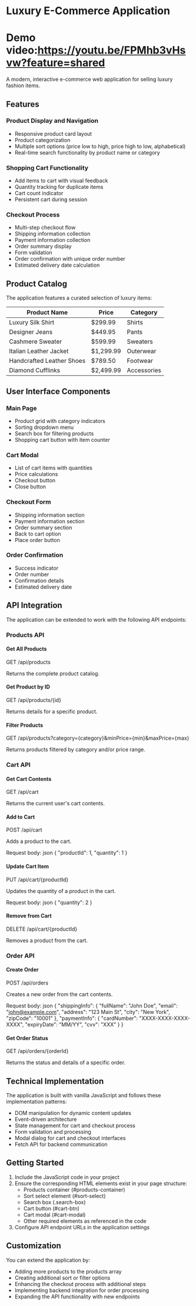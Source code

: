 # Luxury E-Commerce Application
# Demo video:https://youtu.be/FPMhb3vHsvw?feature=shared
A modern, interactive e-commerce web application for selling luxury fashion items.

## Features

### Product Display and Navigation
- Responsive product card layout
- Product categorization
- Multiple sort options (price low to high, price high to low, alphabetical)
- Real-time search functionality by product name or category

### Shopping Cart Functionality
- Add items to cart with visual feedback
- Quantity tracking for duplicate items
- Cart count indicator
- Persistent cart during session

### Checkout Process
- Multi-step checkout flow
- Shipping information collection
- Payment information collection
- Order summary display
- Form validation
- Order confirmation with unique order number
- Estimated delivery date calculation

## Product Catalog

The application features a curated selection of luxury items:

| Product Name | Price | Category |
|--------------|-------|----------|
| Luxury Silk Shirt | $299.99 | Shirts |
| Designer Jeans | $449.95 | Pants |
| Cashmere Sweater | $599.99 | Sweaters |
| Italian Leather Jacket | $1,299.99 | Outerwear |
| Handcrafted Leather Shoes | $789.50 | Footwear |
| Diamond Cufflinks | $2,499.99 | Accessories |

## User Interface Components

### Main Page
- Product grid with category indicators
- Sorting dropdown menu
- Search box for filtering products
- Shopping cart button with item counter

### Cart Modal
- List of cart items with quantities
- Price calculations
- Checkout button
- Close button

### Checkout Form
- Shipping information section
- Payment information section
- Order summary section
- Back to cart option
- Place order button

### Order Confirmation
- Success indicator
- Order number
- Confirmation details
- Estimated delivery date

## API Integration

The application can be extended to work with the following API endpoints:

### Products API

#### Get All Products

GET /api/products

Returns the complete product catalog.

#### Get Product by ID

GET /api/products/{id}

Returns details for a specific product.

#### Filter Products

GET /api/products?category={category}&minPrice={min}&maxPrice={max}

Returns products filtered by category and/or price range.

### Cart API

#### Get Cart Contents

GET /api/cart

Returns the current user's cart contents.

#### Add to Cart

POST /api/cart

Adds a product to the cart.

Request body:
json
{
  "productId": 1,
  "quantity": 1
}


#### Update Cart Item

PUT /api/cart/{productId}

Updates the quantity of a product in the cart.

Request body:
json
{
  "quantity": 2
}


#### Remove from Cart

DELETE /api/cart/{productId}

Removes a product from the cart.

### Order API

#### Create Order

POST /api/orders

Creates a new order from the cart contents.

Request body:
json
{
  "shippingInfo": {
    "fullName": "John Doe",
    "email": "john@example.com",
    "address": "123 Main St",
    "city": "New York",
    "zipCode": "10001"
  },
  "paymentInfo": {
    "cardNumber": "XXXX-XXXX-XXXX-XXXX",
    "expiryDate": "MM/YY",
    "cvv": "XXX"
  }
}


#### Get Order Status

GET /api/orders/{orderId}

Returns the status and details of a specific order.

## Technical Implementation

The application is built with vanilla JavaScript and follows these implementation patterns:

- DOM manipulation for dynamic content updates
- Event-driven architecture
- State management for cart and checkout process
- Form validation and processing
- Modal dialog for cart and checkout interfaces
- Fetch API for backend communication

## Getting Started

1. Include the JavaScript code in your project
2. Ensure the corresponding HTML elements exist in your page structure:
   - Products container (#products-container)
   - Sort select element (#sort-select)
   - Search box (.search-box)
   - Cart button (#cart-btn)
   - Cart modal (#cart-modal)
   - Other required elements as referenced in the code
3. Configure API endpoint URLs in the application settings

## Customization

You can extend the application by:
- Adding more products to the products array
- Creating additional sort or filter options
- Enhancing the checkout process with additional steps
- Implementing backend integration for order processing
- Expanding the API functionality with new endpoints
